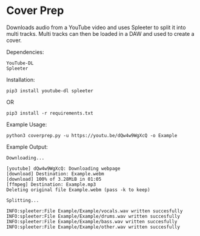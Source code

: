 # Cover Prep

Downloads audio from a YouTube video and uses Spleeter to split it into multi tracks.
Multi tracks can then be loaded in a DAW and used to create a cover.

Dependencies:
```
YouTube-DL
Spleeter
```

Installation:
```
pip3 install youtube-dl spleeter
```
OR
```
pip3 install -r requirements.txt
```

Example Usage:
```
python3 coverprep.py -u https://youtu.be/dQw4w9WgXcQ -o Example
```

Example Output:
```
Downloading...

[youtube] dQw4w9WgXcQ: Downloading webpage
[download] Destination: Example.webm
[download] 100% of 3.28MiB in 01:05
[ffmpeg] Destination: Example.mp3
Deleting original file Example.webm (pass -k to keep)

Splitting...

INFO:spleeter:File Example/Example/vocals.wav written succesfully
INFO:spleeter:File Example/Example/drums.wav written succesfully
INFO:spleeter:File Example/Example/bass.wav written succesfully
INFO:spleeter:File Example/Example/other.wav written succesfully
```
